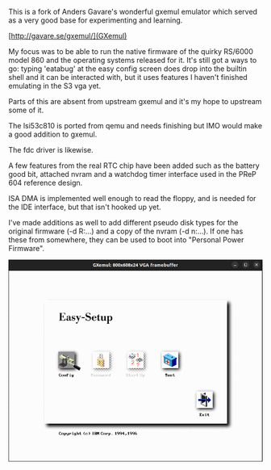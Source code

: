 This is a fork of Anders Gavare's wonderful gxemul emulator which
served as a very good base for experimenting and learning.

[http://gavare.se/gxemul/](GXemul)

My focus was to be able to run the native firmware of the quirky
RS/6000 model 860 and the operating systems released for it.  It's
still got a ways to go: typing 'eatabug' at the easy config screen
does drop into the builtin shell and it can be interacted with,
but it uses features I haven't finished emulating in the S3 vga
yet.

Parts of this are absent from upstream gxemul and it's my hope
to upstream some of it.

The lsi53c810 is ported from qemu and needs finishing but IMO
would make a good addition to gxemul.

The fdc driver is likewise.

A few features from the real RTC chip have been added such as
the battery good bit, attached nvram and a watchdog timer
interface used in the PReP 604 reference design.

ISA DMA is implemented well enough to read the floppy, and is
needed for the IDE interface, but that isn't hooked up yet.

I've made additions as well to add different pseudo disk types
for the original firmware (-d R:...) and a copy of the nvram
(-d n:...).  If one has these from somewhere, they can be used
to boot into "Personal Power Firmware".

![RS/6000 model 860 config screen](https://github.com/prozacchiwawa/gxemul-rs6000-860/blob/main/doc/2023-02-05-rs6000-860-firmware.png?raw=true)
